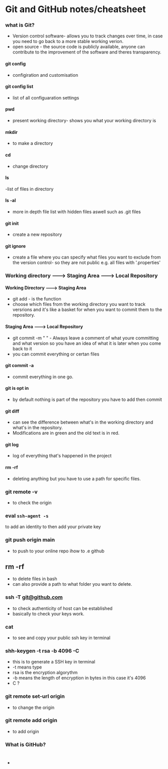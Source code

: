 # Git and GitHub notes/cheatsheet

### what is Git?
- Version control software- allows you to track changes over time, in case you need to go back to a more stable working verion.
- open source - the source code is publicly available, anyone can contribute to the improvement of the software and theres transparency.

#### git config
- configiration and customisation

#### git config list
- list of all configuaration settings

#### pwd
- present working directory- shows you what your working directory is

#### mkdir
- to make a directory

#### cd
- change directory

#### ls
-list of files in directory

#### ls -al 
- more in depth file list with hidden files aswell such as .git files

#### git init
- create a new repository

#### git ignore
- create a file where you can specify what files you want to exclude from the version control- so they are not public e.g. all files with '.properties'

### Working directory ---> Staging Area ---> Local Repository

#### Working Directory ---> Staging Area
- git add - is the function 
- choose which files from the working directory you want to track versrions and it's like a basket for when you want to commit them to the repository.
  
#### Staging Area ---> Local Repository
- git commit -m "  " - Always leave a comment of what youre committing and what version so you have an idea of what it is later when you come back to it
- you can commit everything or certan files 

#### git commit -a 
- commit everything in one go.
  
#### git is opt in
- by default nothing is part of the repository you have to add then commit

#### git diff
- can see the difference between what's in the working directory and what's in the repository.
- Modifications are in green and the old text is in red.

#### git log 
- log of everything that's happened in the project

#### rm -rf 
- deleting anything but you have to use a path for specific files.

### git remote -v 
- to check the origin

### eval `ssh-agent -s` 
to add an identity to then add your private key

### git push origin main    
- to push to your online repo ihow to .e github

## rm -rf 
- to delete files in bash
- can also provide a path to what folder you want to delete.

### ssh -T git@github.com
- to check authenticity of host can be established 
- basically to check your keys work.

### cat <public-key-name>
- to see and copy your public ssh key in terminal 

### shh-keygen -t rsa -b 4096 -C <email>
- this is to generate a SSH key in terminal
- -t means type
- rsa is the encryption algorythm
- -b means the length of encryption in bytes in this case it's 4096 
- C ?

### git remote set-url origin <origin>
- to change the origin 
### git remote add origin <origin>
- to add origin





### What is GitHub?

# 


- 